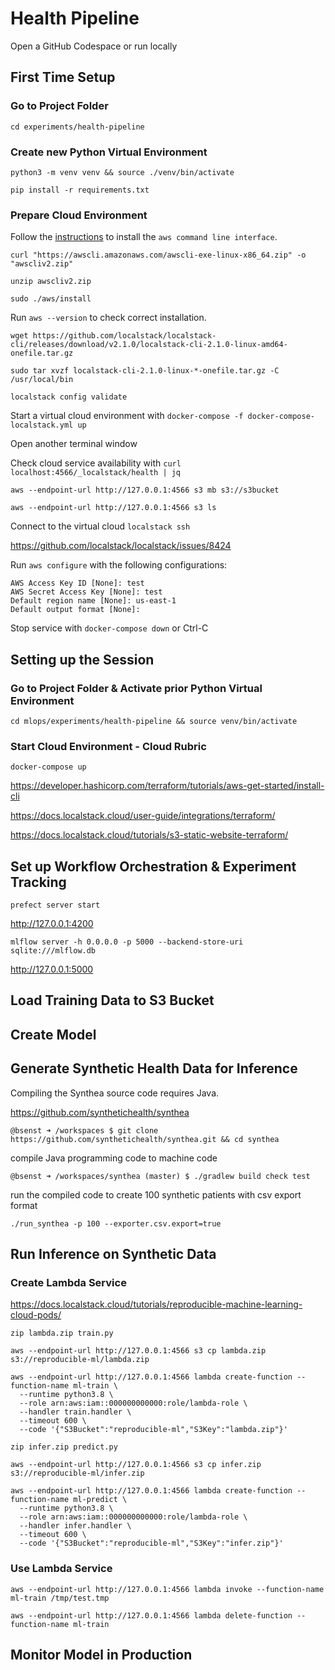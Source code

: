 # Health Pipeline

Open a GitHub Codespace or run locally

## First Time Setup

### Go to Project Folder

`cd experiments/health-pipeline`

### Create new Python Virtual Environment

`python3 -m venv venv && source ./venv/bin/activate`

`pip install -r requirements.txt`

### Prepare Cloud Environment

Follow the [instructions](https://docs.aws.amazon.com/cli/latest/userguide/getting-started-install.html) to install the `aws command line interface`.

`curl "https://awscli.amazonaws.com/awscli-exe-linux-x86_64.zip" -o "awscliv2.zip"`

`unzip awscliv2.zip`

`sudo ./aws/install`

Run `aws --version` to check correct installation.

`wget https://github.com/localstack/localstack-cli/releases/download/v2.1.0/localstack-cli-2.1.0-linux-amd64-onefile.tar.gz`

`sudo tar xvzf localstack-cli-2.1.0-linux-*-onefile.tar.gz -C /usr/local/bin`

`localstack config validate`

Start a virtual cloud environment with `docker-compose -f docker-compose-localstack.yml up`

Open another terminal window

Check cloud service availability with `curl localhost:4566/_localstack/health | jq`

`aws --endpoint-url http://127.0.0.1:4566 s3 mb s3://s3bucket`

`aws --endpoint-url http://127.0.0.1:4566 s3 ls`

Connect to the virtual cloud `localstack ssh`

https://github.com/localstack/localstack/issues/8424

Run `aws configure` with the following configurations:

```
AWS Access Key ID [None]: test
AWS Secret Access Key [None]: test
Default region name [None]: us-east-1
Default output format [None]:
```

Stop service with `docker-compose down` or Ctrl-C

## Setting up the Session

### Go to Project Folder & Activate prior Python Virtual Environment

`cd mlops/experiments/health-pipeline && source venv/bin/activate`

### Start Cloud Environment - Cloud Rubric

`docker-compose up`

https://developer.hashicorp.com/terraform/tutorials/aws-get-started/install-cli

https://docs.localstack.cloud/user-guide/integrations/terraform/

https://docs.localstack.cloud/tutorials/s3-static-website-terraform/

## Set up Workflow Orchestration & Experiment Tracking

`prefect server start`

http://127.0.0.1:4200

`mlflow server -h 0.0.0.0 -p 5000 --backend-store-uri sqlite:///mlflow.db`

http://127.0.0.1:5000

## Load Training Data to S3 Bucket

## Create Model

## Generate Synthetic Health Data for Inference
Compiling the Synthea source code requires Java.

https://github.com/synthetichealth/synthea

`@bsenst ➜ /workspaces $ git clone https://github.com/synthetichealth/synthea.git && cd synthea`

compile Java programming code to machine code

`@bsenst ➜ /workspaces/synthea (master) $ ./gradlew build check test`

run the compiled code to create 100 synthetic patients with csv export format

`./run_synthea -p 100 --exporter.csv.export=true`

## Run Inference on Synthetic Data

### Create Lambda Service
https://docs.localstack.cloud/tutorials/reproducible-machine-learning-cloud-pods/

`zip lambda.zip train.py`

`aws --endpoint-url http://127.0.0.1:4566 s3 cp lambda.zip s3://reproducible-ml/lambda.zip`

```
aws --endpoint-url http://127.0.0.1:4566 lambda create-function --function-name ml-train \
  --runtime python3.8 \
  --role arn:aws:iam::000000000000:role/lambda-role \
  --handler train.handler \
  --timeout 600 \
  --code '{"S3Bucket":"reproducible-ml","S3Key":"lambda.zip"}'
```

`zip infer.zip predict.py`

`aws --endpoint-url http://127.0.0.1:4566 s3 cp infer.zip s3://reproducible-ml/infer.zip`

```
aws --endpoint-url http://127.0.0.1:4566 lambda create-function --function-name ml-predict \
  --runtime python3.8 \
  --role arn:aws:iam::000000000000:role/lambda-role \
  --handler infer.handler \
  --timeout 600 \
  --code '{"S3Bucket":"reproducible-ml","S3Key":"infer.zip"}'
```

### Use Lambda Service

`aws --endpoint-url http://127.0.0.1:4566 lambda invoke --function-name ml-train /tmp/test.tmp`

`aws --endpoint-url http://127.0.0.1:4566 lambda delete-function --function-name ml-train`

## Monitor Model in Production
